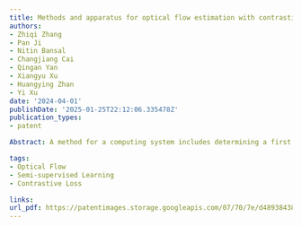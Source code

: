 ```yaml
---
title: Methods and apparatus for optical flow estimation with contrastive learning
authors:
- Zhiqi Zhang
- Pan Ji
- Nitin Bansal
- Changjiang Cai
- Qingan Yan
- Xiangyu Xu
- Huangying Zhan
- Yi Xu
date: '2024-04-01'
publishDate: '2025-01-25T22:12:06.335478Z'
publication_types:
- patent

Abstract: A method for a computing system includes determining a first and second features map in response to a first and second images, implementing a gated recurrent unit (GRU) to determine a pixel-wise flow prediction in response to the first features map and the second features map, determining a warped feature map in response to the second image map, implementing a feature-wise contrastive loss function to determine a feature-wise loss in response to first features in the first image map and second features in the warped features map, determining a pixel-wise flow loss in response to the pixel-wise flow prediction and to pixel-wise ground truth data, and modifying parameters of the GRU in response to the pixelwise flow loss and to the feature-wise loss.

tags:
- Optical Flow
- Semi-supervised Learning
- Contrastive Loss

links:
url_pdf: https://patentimages.storage.googleapis.com/07/70/7e/d4893843878516/WO2024081455A1.pdf
---
```

